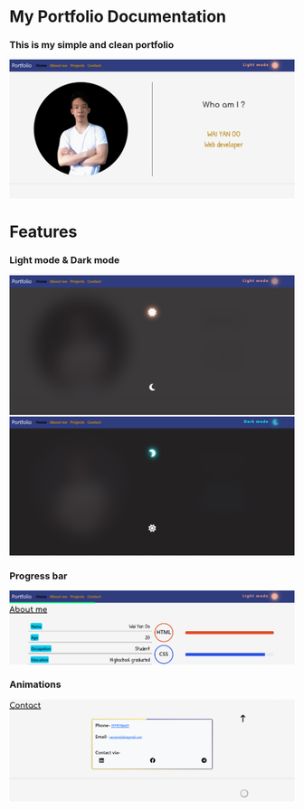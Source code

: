 <h1 >My Portfolio Documentation</h1>
<h3>This is my simple and clean portfolio</h3>
<img src="./image/readme1.png" alt=""  >
<br>
<h1>Features</h1>

<h3>Light mode & Dark mode</h3>

<img src="./image/readme2.png">
<img src="./image/readme3.png">

<h3>Progress bar</h3>
<img src="./image/readme4.png">

<h3>Animations</h3>
<img src="./image/readme5.png">